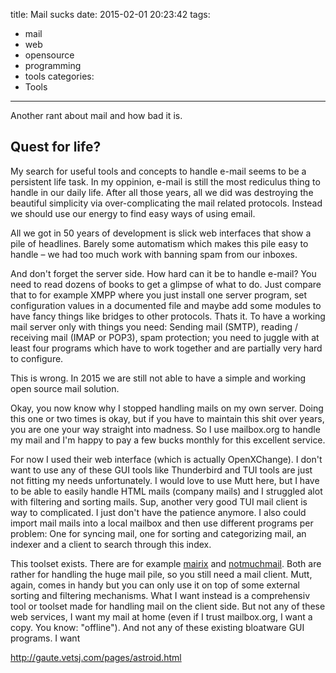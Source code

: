 title: Mail sucks
date: 2015-02-01 20:23:42
tags:
  - mail
  - web
  - opensource
  - programming
  - tools
categories:
  - Tools
---

Another rant about mail and how bad it is.

Quest for life?
---------------

My search for useful tools and concepts to handle e-mail seems to be a
persistent life task. In my oppinion, e-mail is still the most rediculus thing
to handle in our daily life. After all those years, all we did was
destroying the beautiful simplicity via over-complicating the mail related
protocols. Instead we should use our energy to find easy ways of using email.

All we got in 50 years of development is slick web interfaces that show a pile
of headlines. Barely some automatism which makes this pile easy to handle – we
had too much work with banning spam from our inboxes.

And don't forget the server side. How hard can it be to handle e-mail? You need
to read dozens of books to get a glimpse of what to do. Just compare that to
for example XMPP where you just install one server program, set configuration
values in a documented file and maybe add some modules to have fancy things
like bridges to other protocols. Thats it. To have a working mail server only
with things you need: Sending mail (SMTP), reading / receiving mail (IMAP or
POP3), spam protection; you need to juggle with at least four programs which
have to work together and are partially very hard to configure.

This is wrong. In 2015 we are still not able to have a simple and working open
source mail solution.

Okay, you now know why I stopped handling mails on my own server. Doing this
one or two times is okay, but if you have to maintain this shit over years, you
are one your way straight into madness. So I use mailbox.org to handle my mail
and I'm happy to pay a few bucks monthly for this excellent service.

For now I used their web interface (which is actually OpenXChange). I don't
want to use any of these GUI tools like Thunderbird and TUI tools are just not
fitting my needs unfortunately. I would love to use Mutt here, but I have to be
able to easily handle HTML mails (company mails) and I struggled alot with
filtering and sorting mails. Sup, another very good TUI mail client is way to
complicated. I just don't have the patience anymore. I also could import mail
mails into a local mailbox and then use different programs per problem: One for
syncing mail, one for sorting and categorizing mail, an indexer and a client to
search through this index.

This toolset exists. There are for example
[mairix](http://www.rpcurnow.force9.co.uk/mairix/) and
[notmuchmail](http://notmuchmail.org/). Both are rather for handling the huge
mail pile, so you still need a mail client. Mutt, again, comes in handy but you
can only use it on top of some external sorting and filtering mechanisms. What
I want instead is a comprehensiv tool or toolset made for handling mail on the
client side. But not any of these web services, I want my mail at home (even if
I trust mailbox.org, I want a copy. You know: "offline"). And not any of these
existing bloatware GUI programs. I want 


http://gaute.vetsj.com/pages/astroid.html

